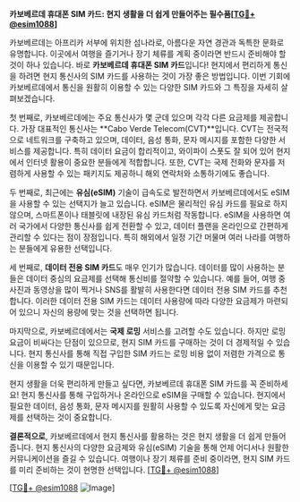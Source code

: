 **카보베르데 휴대폰 SIM 카드: 현지 생활을 더 쉽게 만들어주는 필수품[[TG💪+ @esim1088](https://t.me/s/esim1088)]**

카보베르데는 아프리카 서부에 위치한 섬나라로, 아름다운 자연 경관과 독특한 문화로 유명합니다. 이곳에서 여행을 즐기거나 장기 체류를 계획 중이라면 반드시 준비해야 할 것이 하나 있습니다. 바로 **카보베르데 휴대폰 SIM 카드**입니다! 현지에서 편리하게 통신을 하려면 현지 통신사의 SIM 카드를 사용하는 것이 가장 좋은 방법입니다. 이번 기회에 카보베르데에서 통신을 원활히 이용할 수 있는 다양한 SIM 카드와 그 특징을 자세히 살펴보겠습니다.

첫 번째로, 카보베르데에는 주요 통신사가 몇 군데 있으며 각각 다른 요금제를 제공합니다. 가장 대표적인 통신사는 **Cabo Verde Telecom(CVT)**입니다. CVT는 전국적으로 네트워크를 구축하고 있으며, 데이터, 음성 통화, 문자 메시지를 포함한 다양한 서비스를 제공합니다. 특히 데이터 요금이 합리적이고, 와이파이 스폿도 잘 되어 있어 현지에서 인터넷 활용이 중요한 분들에게 적합합니다. 또한, CVT는 국제 전화와 문자를 저렴하게 사용할 수 있는 패키지도 제공하니 해외 연락처와 소통하기에도 좋습니다.

두 번째로, 최근에는 **유심(eSIM)** 기술이 급속도로 발전하면서 카보베르데에서도 eSIM을 사용할 수 있는 선택지가 늘고 있습니다. eSIM은 물리적인 유심 카드를 필요로 하지 않으며, 스마트폰이나 태블릿에 내장된 유심 카드처럼 작동합니다. eSIM을 사용하면 여러 국가에서 다양한 통신사를 쉽게 전환할 수 있고, 데이터 플랜을 온라인으로 간편하게 관리할 수 있다는 점이 장점입니다. 특히 해외에서 일정 기간 머물며 여러 나라를 여행하는 분들에게 유용한 선택입니다.

세 번째로, **데이터 전용 SIM 카드**도 매우 인기가 많습니다. 데이터를 많이 사용하는 분들은 데이터 중심의 요금제를 선택해 통신비를 절약할 수 있습니다. 예를 들어, 여행 중 사진과 동영상을 많이 찍거나 SNS를 활발히 사용한다면 데이터 전용 SIM 카드를 추천합니다. 이러한 데이터 전용 SIM 카드는 데이터 사용량에 따라 다양한 요금제가 마련되어 있으니 자신의 용량에 맞는 것을 선택하면 됩니다.

마지막으로, 카보베르데에서는 **국제 로밍** 서비스를 고려할 수도 있습니다. 하지만 로밍 요금이 비싸다는 단점이 있으므로, 현지 SIM 카드를 구매하는 것이 더 경제적일 수 있습니다. 현지 통신사를 통해 직접 구입한 SIM 카드는 로밍 비용 없이 저렴한 가격으로 통신을 이용할 수 있기 때문입니다.

현지 생활을 더욱 편리하게 만들고 싶다면, 카보베르데 휴대폰 SIM 카드를 꼭 준비하세요! 현지 통신사를 통해 구입하거나 온라인으로 eSIM을 구매할 수 있습니다. 현지에서 필요한 데이터, 음성 통화, 문자 메시지를 원활히 사용할 수 있도록 자신에게 맞는 요금제를 선택하는 것이 중요합니다.

**결론적으로**, 카보베르데에서 현지 통신사를 활용하는 것은 현지 생활을 더 쉽게 만들어줍니다. 현지 통신사의 다양한 요금제와 유심(eSIM) 기술을 통해 언제 어디서나 원활한 커뮤니케이션을 즐길 수 있습니다. 여행이나 장기 체류를 준비 중이라면, 현지 SIM 카드를 미리 준비하는 것이 현명한 선택입니다. [[TG💪+ @esim1088](https://t.me/s/esim1088)]

[[TG💪+ @esim1088](https://t.me/s/esim1088) ![Image](https://i.postimg.cc/Y0z9fWf4/image.png)]